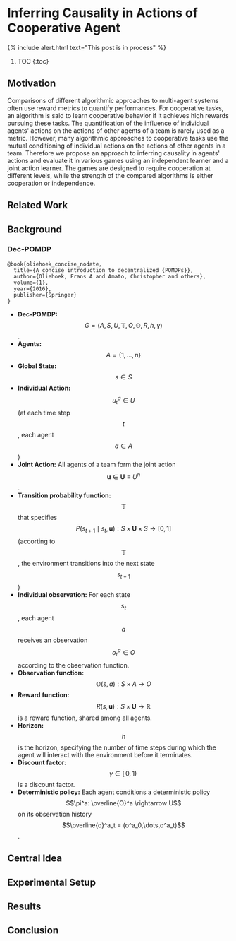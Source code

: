 # Inferring Causality in Actions of Cooperative Agent

{% include alert.html text="This post is in process" %}

1. TOC
{:toc}

## Motivation

Comparisons of different algorithmic approaches to multi-agent systems often use reward metrics to quantify performances. For cooperative tasks, an algorithm is said to learn cooperative behavior if it achieves high rewards pursuing these tasks. The quantification of the influence of individual agents' actions on the actions of other agents of a team is rarely used as a metric. However, many algorithmic approaches to cooperative tasks use the mutual conditioning of individual actions on the actions of other agents in a team. Therefore we propose an approach to inferring causality in agents' actions and evaluate it in various games using an independent learner and a joint action learner. The games are designed to require cooperation at different levels, while the strength of the compared algorithms is either cooperation or independence.

## Related Work

## Background

### Dec-POMDP
    @book{oliehoek_concise_nodate,
      title={A concise introduction to decentralized {POMDPs}},
      author={Oliehoek, Frans A and Amato, Christopher and others},
      volume={1},
      year={2016},
      publisher={Springer}
    }

- **Dec-POMDP:** $$G = \langle A, S, U, \mathbb{T}, O, \mathbb{O}, R, h, \gamma \rangle$$.
- **Agents:** $$A = \{1,\dots,n\}$$
- **Global State:** $$s \in S$$  
- **Individual Action:** $$u^a_t \in U$$ (at each time step $$t$$, each agent $$a \in A$$) 
- **Joint Action:** All agents of a team form the joint action $$\mathbf{u} \in \mathbf{U} \equiv U^n$$. 
- **Transition probability function:** $$\mathbb{T}$$ that specifies $$P(s_{t+1} \mid s_t, \mathbf{u}):S \times \mathbf{U} \times S \rightarrow [0, 1]$$ (accorting to $$\mathbb{T}$$, the environment transitions into the next state $$s_{t+1}$$)
- **Individual observation:** For each state $$s_t$$, each agent $$a$$ receives an observation $$o^a_t \in O$$ according to the observation function.
- **Observation function:** $$\mathbb{O}(s,a):S \times A \rightarrow O$$
- **Reward function:** $$R(s, \mathbf{u}):S \times \mathbf{U} \rightarrow \mathbb{R}$$ is a reward function, shared among all agents. 
- **Horizon:** $$h$$ is the horizon, specifying the number of time steps during which the agent will interact with the environment before it terminates.
- **Discount factor**: $$\gamma \in [\,0,1)\,$$ is a discount factor.
- **Deterministic policy:** Each agent conditions a deterministic policy $$\pi^a: \overline{O}^a \rightarrow U$$ on its observation history $$\overline{o}^a_t = (o^a_0,\dots,o^a_t)$$.

## Central Idea

## Experimental Setup

## Results 

## Conclusion
